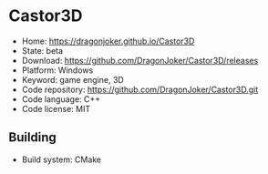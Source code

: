 # Castor3D

- Home: https://dragonjoker.github.io/Castor3D
- State: beta
- Download: https://github.com/DragonJoker/Castor3D/releases
- Platform: Windows
- Keyword: game engine, 3D
- Code repository: https://github.com/DragonJoker/Castor3D.git
- Code language: C++
- Code license: MIT

## Building

- Build system: CMake
